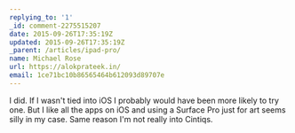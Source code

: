 ```yaml
---
replying_to: '1'
_id: comment-2275515207
date: 2015-09-26T17:35:19Z
updated: 2015-09-26T17:35:19Z
_parent: /articles/ipad-pro/
name: Michael Rose
url: https://alokprateek.in/
email: 1ce71bc10b86565464b612093d89707e
---
```


I did. If I wasn't tied into iOS I probably would have been more likely to try
one. But I like all the apps on iOS and using a Surface Pro just for art seems
silly in my case. Same reason I'm not really into Cintiqs.
